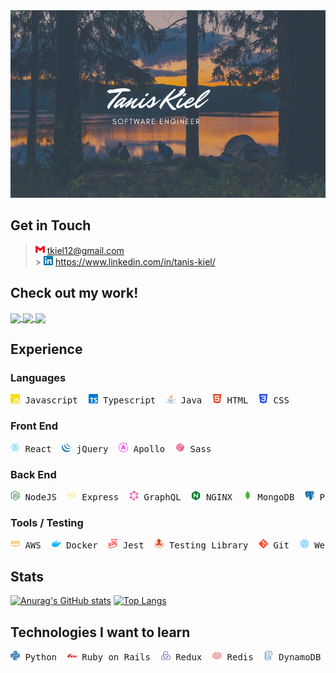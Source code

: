 <img src='./assets/banners/Script Camping Facebook Cover.png' height="300" width="600">

## Get in Touch

> <img alt="Gmail" src="./assets/logos/gmail.svg" height="15" width="15"/> tkiel12@gmail.com <br /> > <img alt="Linked In" src="./assets/logos/linkedin.svg" height="15" width="15"/> https://www.linkedin.com/in/tanis-kiel/

## Check out my work!

<a href="https://github.com/TanisTanis/digitalnomad">
  <img align="center" src="https://github-readme-stats.vercel.app/api/pin/?username=TanisTanis&repo=digitalnomad&theme=algolia" />
</a>
<a href="https://github.com/TanisTanis/Reviews-Service">
  <img align="center" src="https://github-readme-stats.vercel.app/api/pin/?username=TanisTanis&repo=Reviews-Service&theme=react" />
</a>

<a href="https://github.com/TanisTanis/photo-carousel-service">
  <img align="center" src="https://github-readme-stats.vercel.app/api/pin/?username=TanisTanis&repo=photo-carousel-service&theme=onedark" />
</a>

## Experience

### Languages

<pre>
<img alt="Javascript" src="./assets/logos/javascript.svg" height="15" width="15"/> Javascript  <img alt="Typescript" src="./assets/logos/typescript.svg" height="15" width="15"/> Typescript  <img alt="Java" src="./assets/logos/java.svg" height="15" width="15"/> Java  <img alt="HTML" src="./assets/logos/html5.svg" height="15" width="15"/> HTML  <img alt="CSS" src="./assets/logos/css3.svg" height="15" width="15"/> CSS
</pre>

### Front End

<pre>
<img alt="React" src="./assets/logos/react.svg" height="15" width="15"/> React  <img alt="jQuery" src="./assets/logos/jquery.svg" height="15" width="15"/> jQuery  <img alt="Apollo" src="./assets/logos/apollographql.svg" height="15" width="15"/> Apollo  <img alt="Sass" src="./assets/logos/sass.svg" height="15" width="15"/> Sass
</pre>

### Back End

<pre>
<img alt="NodeJS" src="./assets/logos/node-dot-js.svg" height="15" width="15"/> NodeJS  <img alt="Express" src="./assets/logos/express.svg" height="15" width="15"/> Express  <img alt="GraphQL" src="./assets/logos/graphql.svg" height="15" width="15"/> GraphQL  <img alt="NGINX" src="./assets/logos/nginx.svg" height="15" width="15"/> NGINX  <img alt="MongoDB" src="./assets/logos/mongodb.svg" height="15" width="15"/> MongoDB  <img alt="PostgreSQL" src="./assets/logos/postgresql.svg" height="15" width="15"/> PostgreSQL  <img alt="MySQL" src="./assets/logos/mysql.svg" height="15" width="15"/> MySQL
</pre>

### Tools / Testing

<pre>
<img alt="AWS" src="./assets/logos/amazonaws.svg" height="15" width="15"/> AWS  <img alt="Docker" src="./assets/logos/docker.svg" height="15" width="15"/> Docker  <img alt="Jest" src="./assets/logos/jest.svg" height="15" width="15"/> Jest  <img alt="Testing Library" src="./assets/logos/testinglibrary.svg" height="15" width="15"/> Testing Library  <img alt="Git" src="./assets/logos/git.svg" height="15" width="15"/> Git  <img alt="Webpack" src="./assets/logos/webpack.svg" height="15" width="15"/> Webpack  <img alt="Babel" src="./assets/logos/babel.svg" height="15" width="15"/> Babel
</pre>

## Stats

[![Anurag's GitHub stats](https://github-readme-stats.vercel.app/api?username=TanisTanis&hide=stars,issues&count_private=true&show_icons=true&theme=nightowl)](https://github.com/anuraghazra/github-readme-stats) [![Top Langs](https://github-readme-stats.vercel.app/api/top-langs/?username=TanisTanis&layout=compact&theme=slateorange)](https://github.com/anuraghazra/github-readme-stats)

## Technologies I want to learn

<pre>
<img alt="Python" src="./assets/logos/python.svg" height="15" width="15"/> Python  <img alt="Ruby on Rails" src="./assets/logos/rubyonrails.svg" height="15" width="15"/> Ruby on Rails  <img alt="Redux" src="./assets/logos/redux.svg" height="15" width="15"/> Redux  <img alt="Redis" src="./assets/logos/redis.svg" height="15" width="15"/> Redis  <img alt="DynamoDB" src="./assets/logos/amazondynamodb.svg" height="15" width="15"/> DynamoDB  <img alt="Cassandra" src="./assets/logos/apachecassandra.svg" height="15" width="15"/> Cassandra
</pre>

<!--
**TanisTanis/TanisTanis** is a ✨ _special_ ✨ repository because its `README.md` (this file) appears on your GitHub profile.

Here are some ideas to get you started:

- 🔭 I’m currently working on ...
- 🌱 I’m currently learning ...
- 👯 I’m looking to collaborate on ...
- 🤔 I’m looking for help with ...
- 💬 Ask me about ...
- 📫 How to reach me: ...
- 😄 Pronouns: ...
- ⚡ Fun fact: ...
-->
